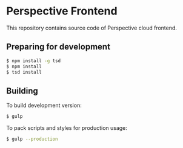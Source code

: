 # Perspective Frontend
This repository contains source code of Perspective cloud frontend.

## Preparing for development
```bash
$ npm install -g tsd
$ npm install
$ tsd install
```

## Building
To build development version:
```bash
$ gulp
```
To pack scripts and styles for production usage:
```bash
$ gulp --production
```